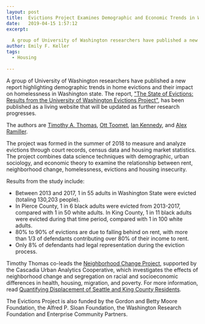 ```yaml
---
layout: post
title:  Evictions Project Examines Demographic and Economic Trends in Washington State
date:   2019-04-15 1:57:12
excerpt:
  
  A group of University of Washington researchers have published a new report examining evictions and housing insecurity trends in Washington State
author: Emily F. Keller
tags:
  - Housing
  
---
```

A group of University of Washington researchers have published a new report highlighting demographic trends in home evictions and their impact on homelessness in Washington state. The report, ["The State of Evictions: Results from the University of Washington Evictions Project"](https://evictions.study), has been published as a living website that will be updated as further research progresses.

The authors are [Timothy A. Thomas](https://timathomas.github.io/), [Ott Toomet](https://ischool.uw.edu/people/faculty/profile/otoomet), [Ian Kennedy](https://soc.washington.edu/people/ian-kennedy), and [Alex Ramiller](https://geography.washington.edu/people/alexander-ramiller).

The project was formed in the summer of 2018 to measure and analyze evictions through court records, census data and housing market statistics. The project combines data science techniques with demographic, urban sociology, and economic theory to examine the relationship between rent, neighborhood change, homelessness, evictions and housing insecurity.

Results from the study include:
* Between 2013 and 2017, 1 in 55 adults in Washington State were evicted (totaling 130,203 people).
* In Pierce County, 1 in 6 black adults were evicted from 2013-2017, compared with 1 in 50 white adults. In King County, 1 in 11 black adults were evicted during that time period, compared with 1 in 100 white adults.
* 80% to 90% of evictions are due to falling behind on rent, with more than 1/3 of defendants contributing over 80% of their income to rent.
* Only 8% of defendants had legal representation during the eviction process.

Timothy Thomas co-leads the [Neighborhood Change Project](https://www.cascadiadata.org/projects/neighborhood-change-project), supported by the Cascadia Urban Analytics Cooperative, which investigates the effects of neighborhood change and segregation on racial and socioeconomic differences in health, housing, migration, and poverty. For more information, read [Quantifying Displacement of Seattle and King County Residents](https://www.cascadiadata.org/news/2018/09/20/neighborhood-change-project.html).

The Evictions Project is also funded by the Gordon and Betty Moore Foundation, the Alfred P. Sloan Foundation, the Washington Research Foundation and Enterprise Community Partners.